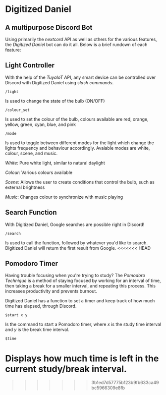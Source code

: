 # **Digitized Daniel**
## A multipurpose Discord Bot

Using primarily the *nextcord* API as well as others for the various features, the *Digitized Daniel* bot can do it all. Below is a brief rundown of each feature:

## **Light Controller**

With the help of the *TuyaIoT* API, any smart device can be controlled over Discord with Digitized Daniel using *slash commands*.
```
/light
``` 
Is used to change the state of the bulb (ON/OFF)
```
/colour_set
```
Is used to set the colour of the bulb, colours available are red, orange, yellow, green, cyan, blue, and pink
```
/mode
```
Is used to toggle between different modes for the light which change the lights frequency and behaviour accordingly. Avaiable modes are white, colour, scene, and music. 

*White*: Pure white light, similar to natural daylight

*Colour*: Various colours available 

*Scene*: Allows the user to create conditions that control the bulb, such as external brightness 

*Music*: Changes colour to synchronize with music playing

## **Search Function**
With Digitized Daniel, Google searches are possible right in Discord!
```
/search
```
Is used to call the function, followed by whatever you'd like to search. Digitized Daniel will return the first result from Google. 
<<<<<<< HEAD

## **Pomodoro Timer**
Having trouble focusing when you're trying to study? The *Pomodoro Technique* is a method of staying focused by working for an interval of time, then taking a break for a smaller interval, and repeating this process. This increases productivity and prevents burnout.

 Digitized Daniel has a function to set a timer and keep track of how much time has elapsed, through Discord. 
 ```
 $start x y
 ```
 Is the command to start a Pomodoro timer, where *x* is the study time interval and *y* is the break time interval.
 ```
 $time
 ```
 Displays how much time is left in the current study/break interval.
=======
>>>>>>> 3b1ed7d57775b123b9fb633ca49bc5966309e8fb
